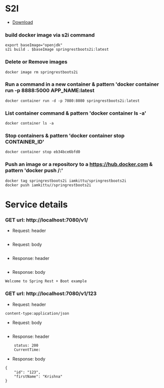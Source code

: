 # S2I
- [Download](https://github.com/openshift/source-to-image/releases/latest)

### build docker image via s2i command
`````
export baseImage="openjdk"
s2i build . $baseImage springrestboots2i:latest
`````


### Delete or Remove images
`````
docker image rm springrestboots2i
`````

### Run a command in a new container & pattern  'docker container run -p 8888:5000 APP_NAME:latest
`````
docker container run -d -p 7080:8080 springrestboots2i:latest
`````

### List container command & pattern  'docker container ls -a'
`````
docker container ls -a
`````


### Stop containers & pattern  'docker container stop CONTAINER_ID'
`````
docker container stop eb34bce6bfd0
`````


### Push an image or a repository to a https://hub.docker.com & pattern 'docker push <hub-user>/<repo-name>:<tag>'
`````
docker tag springrestboots2i iamkittu/springrestboots2i
docker push iamkittu//springrestboots2i

`````


# Service details

### GET url: http://localhost:7080/v1/
- Request: header
```
```
- Request: body
```
```
- Response: header
```
```
- Response: body
```
Welcome to Spring Rest + Boot example
```

### GET url: http://localhost:7080/v1/123
- Request: header
```
content-type:application/json
```
- Request: body
```
```
- Response: header
```
	status: 200
	CurrentTime:

```
- Response: body
```
{
    "id": "123",
    "firstName": "Krishna"
}
```
